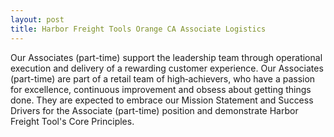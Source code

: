 ```yaml
---
layout: post
title: Harbor Freight Tools Orange CA Associate Logistics 
---
```


Our Associates (part-time) support the leadership team through operational execution and delivery of a rewarding customer experience.
Our Associates (part-time) are part of a retail team of high‐achievers, who have a passion for excellence, continuous improvement and
obsess about getting things done. They are expected to embrace our Mission Statement and Success Drivers for the Associate (part-time)
position and demonstrate Harbor Freight Tool's Core Principles.
